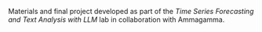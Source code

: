 Materials and final project developed as part of the *Time Series Forecasting and Text Analysis with LLM* lab in collaboration with Ammagamma.

